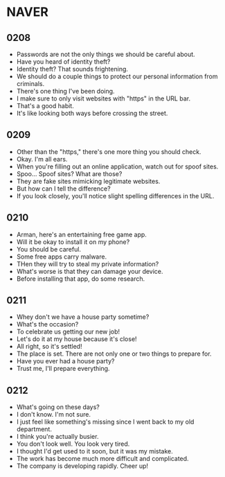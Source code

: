# NAVER

## 0208

- Passwords are not the only things we should be careful about.
- Have you heard of identity theft?
- Identity theft? That sounds frightening.
- We should do a couple things to protect our personal information from criminals.
- There's one thing I've been doing.
- I make sure to only visit websites with "https" in the URL bar.
- That's a good habit.
- It's like looking both ways before crossing the street.

## 0209

- Other than the "https," there's one more thing you should check.
- Okay. I'm all ears.
- When you're filling out an online application, watch out for spoof sites.
- Spoo... Spoof sites? What are those?
- They are fake sites mimicking legitimate websites.
- But how can I tell the difference?
- If you look closely, you'll notice slight spelling differences in the URL.

## 0210

- Arman, here's an entertaining free game app.
- Will it be okay to install it on my phone?
- You should be careful.
- Some free apps carry malware.
- THen they will try to steal my private information?
- What's worse is that they can damage your device.
- Before installing that app, do some research.

## 0211

- Whey don't we have a house party sometime?
- What's the occasion?
- To celebrate us getting our new job!
- Let's do it at my house because it's close!
- All right, so it's settled!
- The place is set. There are not only one or two things to prepare for.
- Have you ever had a house party?
- Trust me, I'll prepare everything.

## 0212

- What's going on these days?
- I don't know. I'm not sure.
- I just feel like something's missing since I went back to my old department.
- I think you're actually busier.
- You don't look well. You look very tired.
- I thought I'd get used to it soon, but it was my mistake.
- The work has become much more difficult and complicated.
- The company is developing rapidly. Cheer up!
